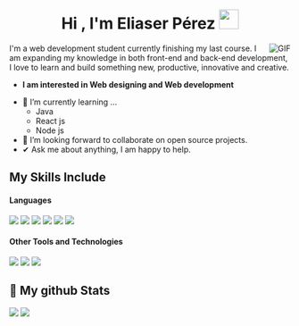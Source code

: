 <h1 align="center"><b>Hi , I'm Eliaser Pérez </b><img src="https://media.giphy.com/media/hvRJCLFzcasrR4ia7z/giphy.gif" width="35"></h1>

<img align="right" alt="GIF" src="https://media.giphy.com/media/LmNwrBhejkK9EFP504/giphy.gif" />

I'm a web development student currently finishing my last course. I am expanding my knowledge in both front-end and back-end development, I love to learn and build something new, productive, innovative and creative.
* **I am interested in Web designing and Web development**


- 🌱 I’m currently learning ...
  - Java
  - React js
  - Node js
- 👯 I’m looking forward to collaborate on open source projects.
- ✔ Ask me about anything, I am happy to help.<br>


## My Skills Include

<h4> Languages </h4>
<span> 
  <img src="https://img.shields.io/badge/HTML5-E34F26?style=for-the-badge&logo=html5&logoColor=white">
  <img src="https://img.shields.io/badge/CSS3-1572B6?style=for-the-badge&logo=css3&logoColor=white">
  <img src="https://img.shields.io/badge/JavaScript-F7DF1E?style=for-the-badge&logo=javascript&logoColor=black">
  <img src="https://img.shields.io/badge/java-%23ED8B00.svg?style=for-the-badge&logo=openjdk&logoColor=white">
  <img src="https://img.shields.io/badge/kotlin-%237F52FF.svg?style=for-the-badge&logo=kotlin&logoColor=white">
  <img src="https://img.shields.io/badge/python-3670A0?style=for-the-badge&logo=python&logoColor=ffdd54">
</span>


</span>


<h4> Other Tools and Technologies </h4>
<span>
  <img src="https://img.shields.io/badge/Git-F05032?style=for-the-badge&logo=git&logoColor=white">
  <img src="https://img.shields.io/badge/MySQL-00000F?style=for-the-badge&logo=mysql&logoColor=white">
  <img src="https://img.shields.io/badge/figma-%23F24E1E.svg?style=for-the-badge&logo=figma&logoColor=white">
</span>



<h2>👀 My github Stats</h2>

<div>
  
  [![](https://github-readme-stats.vercel.app/api?username=Eperyaq&show_icons=true&theme=tokyonight&hide_border=false&locale=en)](https://github.com/Eperyaq)
  [![](https://github-readme-streak-stats.herokuapp.com/?user=Eperyaq&theme=material-palenight)](https://github.com/Eperyaq)
  
</div>
  
</div>


